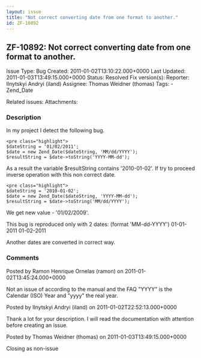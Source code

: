 ```yaml
---
layout: issue
title: "Not correct converting date from one format to another."
id: ZF-10892
---
```


ZF-10892: Not correct converting date from one format to another.
-----------------------------------------------------------------

 Issue Type: Bug Created: 2011-01-02T13:10:22.000+0000 Last Updated: 2011-01-03T13:49:15.000+0000 Status: Resolved Fix version(s): 
 Reporter:  Ilnytskyi Andryi (iland)  Assignee:  Thomas Weidner (thomas)  Tags: - Zend\_Date
 
 Related issues: 
 Attachments: 
### Description

In my project I detect the following bug.

 
    <pre class="highlight">
    $dateString = '01/02/2011';
    $date = new Zend_Date($dateString, 'MM/dd/YYYY');
    $resultString = $date->toString('YYYY-MM-dd');


As a result the variable $resultString contains '2010-01-02'. If try to proceed inverse operation with this non correct date.

 
    <pre class="highlight">
    $dateString = '2010-01-02';
    $date = new Zend_Date($dateString, 'YYYY-MM-dd');
    $resultString = $date->toString('MM/dd/YYYY');


We get new value - '01/02/2009'.

This bug is reproduced only with 2 dates: (format 'MM-dd-YYYY') 01-01-2011 01-02-2011

Another dates are converted in correct way.

 

 

### Comments

Posted by Ramon Henrique Ornelas (ramon) on 2011-01-02T13:45:24.000+0000

Not an issue of according to the manual and the FAQ "YYYY" is the Calendar (ISO) Year and "yyyy" the real year.

 

 

Posted by Ilnytskyi Andryi (iland) on 2011-01-02T22:52:13.000+0000

Thank a lot for your description. I will read the documentation with attention before creating an issue.

 

 

Posted by Thomas Weidner (thomas) on 2011-01-03T13:49:15.000+0000

Closing as non-issue

 

 